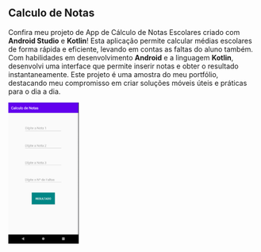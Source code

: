 <h2>Calculo de Notas</h2>

<p>
Confira meu projeto de App de Cálculo de Notas Escolares criado com <strong>Android Studio</strong> e <strong>Kotlin</strong>! Esta aplicação permite calcular médias escolares de forma rápida e eficiente, levando em contas as faltas do aluno também. Com habilidades em desenvolvimento <strong>Android</strong> e a linguagem <strong>Kotlin</strong>, desenvolvi uma interface que permite inserir notas e obter o resultado instantaneamente. Este projeto é uma amostra do meu portfólio, destacando meu compromisso em criar soluções móveis úteis e práticas para o dia a dia.
</p>

<img src="CalcularNotas.png" alt="CalcularNotas" style="zoom:40%;" />
